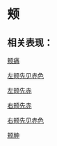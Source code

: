 # 颊## 相关表现：[颊痛](https://www.gmzyjc.com/search/result?wd=颊痛)[左颊先见赤色](https://www.gmzyjc.com/search/result?wd=左颊先见赤色)[左颊先赤](https://www.gmzyjc.com/search/result?wd=左颊先赤)[右颊先赤](https://www.gmzyjc.com/search/result?wd=右颊先赤)[右颊先见赤色](https://www.gmzyjc.com/search/result?wd=右颊先见赤色)[颊肿](https://www.gmzyjc.com/search/result?wd=颊肿)